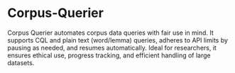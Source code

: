 # Corpus-Querier
Corpus Querier automates corpus data queries with fair use in mind. It supports CQL and plain text (word/lemma) queries, adheres to API limits by pausing as needed, and resumes automatically. Ideal for researchers, it ensures ethical use, progress tracking, and efficient handling of large datasets.
